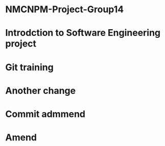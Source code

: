 # NMCNPM-Project-Group14
# Introdction to Software Engineering project
# Git training
# Another change
# Commit admmend
# Amend 
